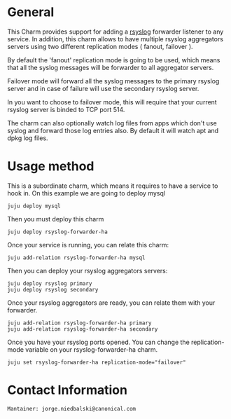 # General

This Charm provides support for adding a [rsyslog](http://www.rsyslog.org) forwarder listener to any service.
In addition, this charm allows to have multiple rsyslog aggregators servers using two different replication
modes ( fanout, failover ).

By default the 'fanout' replication mode is going to be used, which means that all the
syslog messages will be forwarder to all aggregator servers.

Failover mode will forward all the syslog messages to the primary rsyslog server and
in case of failure will use the secondary rsyslog server.

In you want to choose to failover mode, this will require that your current
rsyslog server is binded to TCP port 514.

The charm can also optionally watch log files from apps which don't use syslog and forward those
log entries also. By default it will watch apt and dpkg log files.

# Usage method

This is a subordinate charm, which means it requires to have a service to hook in. On this
example we are going to deploy mysql

    juju deploy mysql

Then you must deploy this charm

    juju deploy rsyslog-forwarder-ha

Once your service is running, you can relate this charm:

    juju add-relation rsyslog-forwarder-ha mysql

Then you can deploy your rsyslog aggregators servers:

    juju deploy rsyslog primary
    juju deploy rsyslog secondary

Once your rsyslog aggregators are ready, you can relate them with your forwarder.

    juju add-relation rsyslog-forwarder-ha primary
    juju add-relation rsyslog-forwarder-ha secondary


Once you have your rsyslog ports opened. You can change the replication-mode variable
on your rsyslog-forwarder-ha charm.

    juju set rsyslog-forwarder-ha replication-mode="failover"

# Contact Information

    Mantainer: jorge.niedbalski@canonical.com
